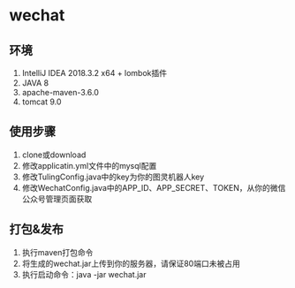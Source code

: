 # wechat
## 环境
1. IntelliJ IDEA 2018.3.2 x64 + lombok插件
2. JAVA 8
3. apache-maven-3.6.0
4. tomcat 9.0
## 使用步骤
1. clone或download
2. 修改applicatin.yml文件中的mysql配置
3. 修改TulingConfig.java中的key为你的图灵机器人key
4. 修改WechatConfig.java中的APP_ID、APP_SECRET、TOKEN，从你的微信公众号管理页面获取
## 打包&发布
1. 执行maven打包命令
2. 将生成的wechat.jar上传到你的服务器，请保证80端口未被占用
3. 执行启动命令：java -jar wechat.jar
